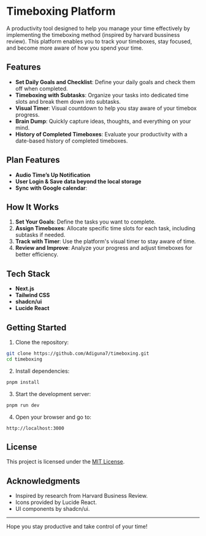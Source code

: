 # Timeboxing Platform

A productivity tool designed to help you manage your time effectively by implementing the timeboxing method (inspired by harvard bussiness review). This platform enables you to track your timeboxes, stay focused, and become more aware of how you spend your time.

## Features

- **Set Daily Goals and Checklist**: Define your daily goals and check them off when completed.
- **Timeboxing with Subtasks**: Organize your tasks into dedicated time slots and break them down into subtasks.
- **Visual Timer**: Visual countdown to help you stay aware of your timebox progress.
- **Brain Dump**: Quickly capture ideas, thoughts, and everything on your mind.
- **History of Completed Timeboxes**: Evaluate your productivity with a date-based history of completed timeboxes.

## Plan Features

- **Audio Time’s Up Notification**
- **User Login & Save data beyond the local storage**
- **Sync with Google calendar**:

## How It Works

1. **Set Your Goals**: Define the tasks you want to complete.
2. **Assign Timeboxes**: Allocate specific time slots for each task, including subtasks if needed.
3. **Track with Timer**: Use the platform's visual timer to stay aware of time.
4. **Review and Improve**: Analyze your progress and adjust timeboxes for better efficiency.

## Tech Stack

- **Next.js**
- **Tailwind CSS**
- **shadcn/ui**
- **Lucide React**

## Getting Started

1. Clone the repository:

```bash
git clone https://github.com/Adiguna7/timeboxing.git
cd timeboxing
```

2. Install dependencies:

```bash
pnpm install
```

3. Start the development server:

```bash
pnpm run dev
```

4. Open your browser and go to:

```
http://localhost:3000
```

## License

This project is licensed under the [MIT License](./LICENSE).

## Acknowledgments

- Inspired by research from Harvard Business Review.
- Icons provided by Lucide React.
- UI components by shadcn/ui.

---

Hope you stay productive and take control of your time!
